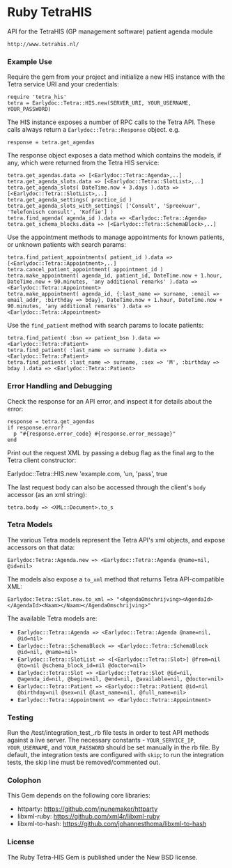 Ruby TetraHIS
=============

API for the TetraHIS (GP management software) patient agenda module

    http://www.tetrahis.nl/

### Example Use

Require the gem from your project and initialize a new HIS instance with the Tetra service URI and your credentials:

    require 'tetra_his'
    tetra = Earlydoc::Tetra::HIS.new(SERVER_URI, YOUR_USERNAME, YOUR_PASSWORD)

The HIS instance exposes a number of RPC calls to the Tetra API. These calls always return a `Earlydoc::Tetra::Response` object. e.g.

    response = tetra.get_agendas

The response object exposes a data method which contains the models, if any, which were returned from the Tetra HIS service:

    tetra.get_agendas.data => [<Earlydoc::Tetra::Agenda>,..]
    tetra.get_agenda_slots.data => [<Earlydoc::Tetra::SlotList>,..]
    tetra.get_agenda_slots( DateTime.now + 3.days ).data => [<Earlydoc::Tetra::SlotList>,..]
    tetra.get_agenda_settings( practice_id )
    tetra.get_agenda_slots_with_settings( ['Consult', 'Spreekuur', 'Telefonisch consult', 'Koffie'] )
    tetra.find_agenda( agenda_id ).data => <Earlydoc::Tetra::Agenda>
    tetra.get_schema_blocks.data => [<Earlydoc::Tetra::SchemaBlock>,..]

Use the appointment methods to manage appointments for known patients, or unknown patients with search params:

    tetra.find_patient_appointments( patient_id ).data => [<Earlydoc::Tetra::Appointment>,..]
    tetra.cancel_patient_appointment( appointment_id )
    tetra.make_appointment( agenda_id, patient_id, DateTime.now + 1.hour, DateTime.now + 90.minutes, 'any additional remarks' ).data => <Earlydoc::Tetra::Appointment>
    tetra.make_appointment( agenda_id, {:last_name => surname, :email => email_addr, :birthday => bday}, DateTime.now + 1.hour, DateTime.now + 90.minutes, 'any additional remarks' ).data => <Earlydoc::Tetra::Appointment>

Use the `find_patient` method with search params to locate patients:

    tetra.find_patient( :bsn => patient_bsn ).data => <Earlydoc::Tetra::Patient>
    tetra.find_patient( :last_name => surname ).data => <Earlydoc::Tetra::Patient>
    tetra.find_patient( :last_name => surname, :sex => 'M', :birthday => bday ).data => <Earlydoc::Tetra::Patient>

### Error Handling and Debugging

Check the response for an API error, and inspect it for details about the error:

    response = tetra.get_agendas
    if response.error?
      p "#{response.error_code} #{response.error_message}"
    end

Print out the request XML by passing a debug flag as the final arg to the Tetra client constructor:

   Earlydoc::Tetra::HIS.new 'example.com, 'un, 'pass', true

The last request body can also be accessed through the client's `body` accessor (as an xml string):

    tetra.body => <XML::Document>.to_s

### Tetra Models

The various Tetra models represent the Tetra API's xml objects, and expose accessors on that data:

    Earlydoc:Tetra::Agenda.new => <Earlydoc::Tetra::Agenda @name=nil, @id=nil>

The models also expose a `to_xml` method that returns Tetra API-compatible XML:

    Earlydoc:Tetra::Slot.new.to_xml => "<AgendaOmschrijving><AgendaId></AgendaId><Naam></Naam></AgendaOmschrijving>"

The available Tetra models are:

+  `Earlydoc::Tetra::Agenda => <Earlydoc::Tetra::Agenda @name=nil, @id=nil>`
+  `Earlydoc::Tetra::SchemaBlock => <Earlydoc::Tetra::SchemaBlock @id=nil, @name=nil>`
+  `Earlydoc::Tetra::SlotList => <[<Earlydoc::Tetra::Slot>] @from=nil @to=nil @schema_block_id=nil @doctor=nil>`
+  `Earlydoc::Tetra::Slot => <Earlydoc::Tetra::Slot @id=nil, @agenda_id=nil, @begin=nil, @end=nil, @available=nil, @doctor=nil>`
+  `Earlydoc::Tetra::Patient => <Earlydoc::Tetra::Patient @id=nil @birthday=nil @sex=nil @last_name=nil, @full_name=nil>`
+  `Earlydoc::Tetra::Appointment => <Earlydoc::Tetra::Appointment>`

### Testing

Run the /test/integration_test_.rb file tests in order to test API methods against a live server. The necessary constants - `YOUR_SERVICE_IP`, `YOUR_USERNAME`, and `YOUR_PASSWORD` should be set manually in the rb file. By default, the integration tests are configured with `skip`; to run the integration tests, the skip line must be removed/commented out.

### Colophon

This Gem depends on the following core libraries:

+ httparty: https://github.com/jnunemaker/httparty
+ libxml-ruby: https://github.com/xml4r/libxml-ruby
+ libxml-to-hash: https://github.com/johannesthoma/libxml-to-hash

### License

The Ruby Tetra-HIS Gem is published under the New BSD license.